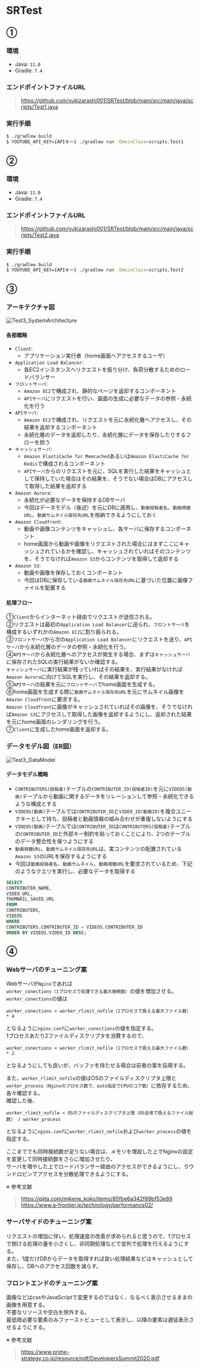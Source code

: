 # SRTest

## ①

### 環境
- Java: `11.0`
- Gradle: `7.4`

### エンドポイントファイルURL
> https://github.com/yukizarashi001/SRTest/blob/main/src/main/java/scripts/Test1.java

### 実行手順

```sh
$ ./gradlew build
$ YOUTUBE_API_KEY={APIキー} ./gradlew run -DmainClass=scripts.Test1
```

## ②

### 環境
- Java: `11.0`
- Gradle: `7.4`

### エンドポイントファイルURL
> https://github.com/yukizarashi001/SRTest/blob/main/src/main/java/scripts/Test2.java

### 実行手順

```sh
$ ./gradlew build
$ YOUTUBE_API_KEY={APIキー} ./gradlew run -DmainClass=scripts.Test2
```

## ③

### アーキテクチャ図

![Test3_SystemArchitecture](https://user-images.githubusercontent.com/48287235/168465512-7298a629-7212-4eb8-a86b-1fbc975fe9da.png)

#### 各部概略
- `Client`: 
  - アプリケーション実行者（home画面へアクセスするユーザ）
- `Application Load Balancer`: 
  - 各EC2インスタンスへリクエストを振り分け、負荷分散するためのロードバランサー
- `フロントサーバ`: 
  - `Amazon EC2`で構成され、静的なページを返却するコンポーネント
  - `APIサーバ`にリクエストを行い、画面の生成に必要なデータの参照・永続化を行う
- `APIサーバ`:
  - `Amazon EC2`で構成され、リクエストを元に永続化層へアクセスし、その結果を返却するコンポーネント
  - 永続化層のデータを返却したり、永続化層にデータを保存したりするフローを担う
- `キャッシュサーバ`:
  - `Amazon ElastiCache for Memcached`あるいは`Amazon ElastiCache for Redis`で構成されるコンポーネント
  - `APIサーバ`からのリクエストを元に、SQLを実行した結果をキャッシュとして保持していた場合はその結果を、そうでない場合はDBにアクセスして取得した結果を返却する
- `Amazon Aurora`:
  - 永続化が必要なデータを保持するDBサーバ
  - 今回はデータモデル（後述）を元にDBに適用し、`動画投稿者名`、`動画視聴URL`、`動画サムネイル保存先URL`を格納できるようにしておく
- `Amazon Cloudfront`:
  - 動画や画像コンテンツをキャッシュし、各サーバに保存するコンポーネント
  - home画面から動画や画像をリクエストされた場合にはまずここにキャッシュされているかを確認し、キャッシュされていればそのコンテンツを、そうでなければ`Amazon S3`からコンテンツを取得して返却する
- `Amazon S3`:
  - 動画や画像を保存しておくコンポーネント
  - 今回はDBに保存している`動画サムネイル保存先URL`に基づいた位置に画像ファイルを配置する

#### 処理フロー
①`Client`からインターネット経由でリクエストが送信される。<br>
②リクエストは最初の`Application Load Balancer`に送られ、`フロントサーバ`を構成するいずれかの`Amazon EC2`に割り振られる。<br>
③`フロントサーバ`から次の`Application Load Balancer`にリクエストを送り、`APIサーバ`から永続化層のデータの参照・永続化を行う。<br>
④`APIサーバ`から永続化層へのアクセスが発生する場合、まずは`キャッシュサーバ`に保存されたSQLの実行結果がないか確認する。<br>`キャッシュサーバ`に実行結果が残っていればその結果を、実行結果がなければ`Amazon Aurora`に向けてSQLを実行し、その結果を返却する。<br>
⑤`APIサーバ`の結果を元に`フロントサーバ`でhome画面を生成する。<br>
⑥home画面を生成する際に`動画サムネイル保存先URL`を元にサムネイル画像を`Amazon Cloudfront`に要求する。<br>`Amazon Cloudfront`に画像がキャッシュされていればその画像を、そうでなければ`Amazon S3`にアクセスして取得した画像を返却するようにし、返却された結果を元にhome画面のレンダリングを行う。<br>
⑦`Client`に生成したhome画面を返却する。<br>

### データモデル図（ER図）

![Test3_DataModel](https://user-images.githubusercontent.com/48287235/168468087-b47b291a-3c88-4e53-b126-96701d5e203e.png)

#### データモデル概略

- `CONTRIBUTERS(投稿者)`テーブルの`CONTRIBUTER_ID(投稿者ID)`を元に`VIDEOS(動画)`テーブルから動画に関するデータをリレーションして参照・永続化できるような構成とする
- `VIDEOS(動画)`テーブルでは`CONTRIBUTER_ID`と`VIDEO_ID(動画ID)`を複合ユニークキーとして持ち、投稿者と動画情報の組み合わせが重複しないようにする
- `VIDEOS(動画)`テーブルでは`CONTRIBUTER_ID`は`CONTRIBUTERS(投稿者)`テーブルの`CONTRIBUTER_ID`と外部キー制約を貼っておくことにより、2つのテーブルのデータ整合性を保つようにする
- `動画視聴URL`、`動画サムネイル保存先URL`は、実コンテンツの配置されている`Amazon S3`のURLを保存するようにする
- 今回は`動画投稿者名`、`動画サムネイル`、`動画視聴URL`を要求されているため、下記のようなクエリを実行し、必要なデータを取得する

```sql
SELECT 
CONTRIBUTER_NAME,
VIDEO_URL,
THUMNAIL_SAVED_URL
FROM
CONTRIBUTERS,
VIDEOS
WHERE
CONTRIBUTERS.CONTRIBUTER_ID = VIDEOS.CONTRIBUTER_ID
ORDER BY VIDEOS.VIDEO_ID DESC;
```

## ④
### Webサーバのチューニング案

Webサーバが`Nginx`であれば`worker_conections（1プロセスで処理できる最大接続数）`の値を増加させる。<br>
`worker_conections`の値は

```
worker_conections < worker_rlimit_nofile（1プロセスで扱える最大ファイル数） * 4
```

となるように`nginx.conf`に`worker_conections`の値を指定する。<br>
1プロセスあたり2ファイルディスクリプタを消費するので、

```
worker_conections < worker_rlimit_nofile（1プロセスで扱える最大ファイル数） * 2
```

となるようにしても良いが、バッファを持たせる場合は前者の案を採用する。<br>

また、`worker_rlimit_nofile`の値はOSのファイルディスクリプタ上限と`worker_process（Nginxのプロセス数で、auto指定でCPUのコア数）`に依存するため、各々確認する。<br>
確認した後、

```
worker_rlimit_nofile < OSのファイルディスクリプタ上限（OS全体で扱えるファイル総数） / worker_process
```

となるように`nginx.conf`に`worker_rlimit_nofile`および`worker_process`の値を指定する。<br>

ここまででも同時接続数が足りない場合は、メモリを増設した上でNginxの設定を変更して同時接続数をさらに増加させたり、<br>
サーバを増やした上でロードバランサー経由のアクセスができるようにし、ラウンドロビンでアクセスを分散処理できるようにする。<br>

※ 参考文献
> https://qiita.com/mikene_koko/items/85fbe6a342f89bf53e89
> https://www.a-frontier.jp/technology/performance02/

### サーバサイドのチューニング案

リクエストの増加に伴い、処理速度の改善が求められると思うので、1プロセスで捌ける処理の量を小さくし、非同期処理などで並列で処理を行えるようにする。<br>
また、1度だけDBからデータを取得すれば良い処理結果などはキャッシュとして保存し、DBへのアクセス回数を減らす。

### フロントエンドのチューニング案

画像などはcssやJavaScriptで変更するのではなく、なるべく表示させるままの画像を用意する。<br>
不要なリソースや空白を除外する。<br>
最低限必要な要素のみファーストビューとして表示し、以降の要素は遅延表示させるようにする。<br>

※ 参考文献
> https://www.prime-strategy.co.jp/resource/pdf/DevelopersSummit2020.pdf